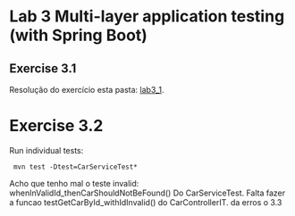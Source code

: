 # Lab 3 Multi-layer application testing (with Spring Boot)

## Exercise 3.1

Resolução do exercício esta pasta: [lab3_1](https://github.com/eva-pomposo/tqs_98513/tree/main/lab3/lab3_1).

# Exercise 3.2

Run individual tests:
```
 mvn test -Dtest=CarServiceTest*
```

Acho que tenho mal o teste invalid: whenInValidId_thenCarShouldNotBeFound() Do CarServiceTest.
Falta fazer a funcao testGetCarById_withIdInvalid() do CarControllerIT.
da erros o 3.3